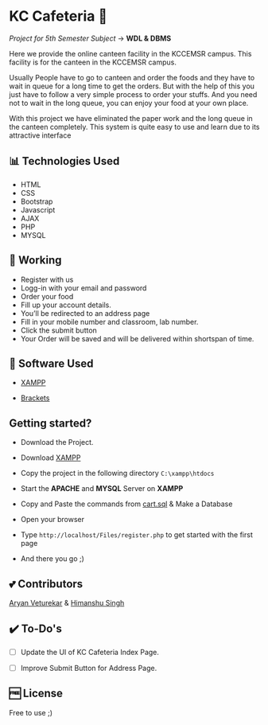 # KC Cafeteria 🍱

 _Project for 5th Semester Subject_ -> **WDL & DBMS**


Here we provide the online canteen facility in the KCCEMSR campus. This facility is for the canteen in the KCCEMSR campus.

Usually People have to go to canteen and order the foods and they have to wait in queue for a long time to get the orders. But with the help of this you just have to follow a very simple process to order your stuffs. And you need not to wait in the long queue, you can enjoy your food at your own place. 

With this project we have eliminated the paper work and the long queue in the canteen completely. This system is quite easy to use and learn due to its attractive interface


##  📊 Technologies Used 

- HTML
- CSS
- Bootstrap
- Javascript
- AJAX
- PHP 
- MYSQL


##  📲 Working 

- Register with us
- Logg-in with your email and password
- Order your food 
- Fill up your account details.
- You’ll be redirected to an address page 
- Fill in your mobile number and classroom, lab number.
- Click the submit button 
- Your Order will be saved and will be delivered within shortspan of time.
   
   
##  💯 Software Used 

- [XAMPP](https://www.apachefriends.org/download.html)

- [Brackets](http://brackets.io/)


## Getting started?

- Download the Project.

- Download [XAMPP](https://www.apachefriends.org/download.html)

- Copy the project in the following directory `C:\xampp\htdocs`

- Start the **APACHE** and **MYSQL** Server on **XAMPP**

- Copy and Paste the commands from [cart.sql](https://github.com/danishsshaikh/KC-Cafeteria/tree/master/Files/sql) & Make a Database

- Open your browser

- Type `http://localhost/Files/register.php` to get started with the first page

- And there you go ;)


##  :two_hearts: Contributors 

[Aryan Veturekar](https://github.com/thedarklord30) & 
[Himanshu Singh](https://github.com/himanshusiingh)


##  ✔️ To-Do's 

- [ ] Update the UI of KC Cafeteria Index Page.
- [ ] Improve Submit Button for Address Page.


## 🆓 License 

Free to use ;)
